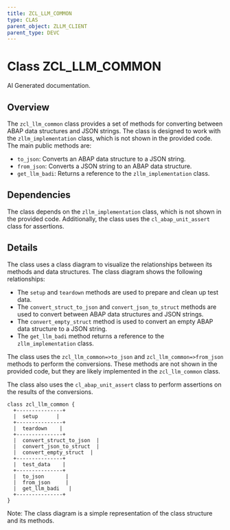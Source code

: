 ```yaml
---
title: ZCL_LLM_COMMON
type: CLAS
parent_object: ZLLM_CLIENT
parent_type: DEVC
---
```


# Class ZCL_LLM_COMMON

AI Generated documentation.

## Overview

The `zcl_llm_common` class provides a set of methods for converting between ABAP data structures and JSON strings. The class is designed to work with the `zllm_implementation` class, which is not shown in the provided code. The main public methods are:

* `to_json`: Converts an ABAP data structure to a JSON string.
* `from_json`: Converts a JSON string to an ABAP data structure.
* `get_llm_badi`: Returns a reference to the `zllm_implementation` class.

## Dependencies

The class depends on the `zllm_implementation` class, which is not shown in the provided code. Additionally, the class uses the `cl_abap_unit_assert` class for assertions.

## Details

The class uses a class diagram to visualize the relationships between its methods and data structures. The class diagram shows the following relationships:

* The `setup` and `teardown` methods are used to prepare and clean up test data.
* The `convert_struct_to_json` and `convert_json_to_struct` methods are used to convert between ABAP data structures and JSON strings.
* The `convert_empty_struct` method is used to convert an empty ABAP data structure to a JSON string.
* The `get_llm_badi` method returns a reference to the `zllm_implementation` class.

The class uses the `zcl_llm_common=>to_json` and `zcl_llm_common=>from_json` methods to perform the conversions. These methods are not shown in the provided code, but they are likely implemented in the `zcl_llm_common` class.

The class also uses the `cl_abap_unit_assert` class to perform assertions on the results of the conversions.

```mermaid
class zcl_llm_common {
  +---------------+
  |  setup      |
  +---------------+
  |  teardown    |
  +---------------+
  |  convert_struct_to_json  |
  |  convert_json_to_struct  |
  |  convert_empty_struct  |
  +---------------+
  |  test_data    |
  +---------------+
  |  to_json       |
  |  from_json     |
  |  get_llm_badi   |
  +---------------+
}
```

Note: The class diagram is a simple representation of the class structure and its methods.
